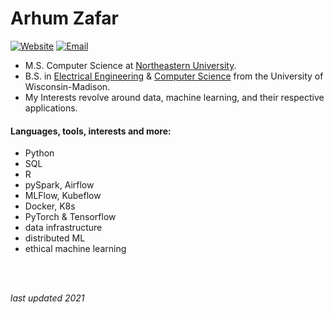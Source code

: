 # Arhum Zafar

[![Website](https://img.shields.io/badge/LinkedIn-%2B-blue)](https://www.linkedin.com/in/arhumz/)
[![Email](https://img.shields.io/badge/Contact-Email-green/)](mailto:work.arhum@gmail.com)



- M.S. Computer Science at [Northeastern University](https://www.khoury.northeastern.edu/).
- B.S. in [Electrical Engineering](https://www.engr.wisc.edu/department/electrical-computer-engineering/) & [Computer Science](https://www.cs.wisc.edu/) from the University of Wisconsin-Madison. 
- My Interests revolve around data, machine learning, and their respective applications.


#### Languages, tools, interests and more:

- Python
- SQL
- R
- pySpark, Airflow
- MLFlow, Kubeflow
- Docker, K8s
- PyTorch & Tensorflow
- data infrastructure
- distributed ML
- ethical machine learning

<br>
<br>


*last updated 2021*

